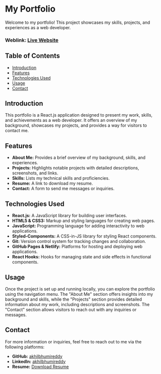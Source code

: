 # My Portfolio

Welcome to my portfolio! This project showcases my skills, projects, and experiences as a web developer.

### Weblink: [Live Website](https://github.com/akhilbhumireddy/portfolio.git)



## Table of Contents

- [Introduction](#introduction)
- [Features](#features)
- [Technologies Used](#technologies-used)
- [Usage](#usage)
- [Contact](#contact)

## Introduction

This portfolio is a React.js application designed to present my work, skills, and achievements as a web developer. It offers an overview of my background, showcases my projects, and provides a way for visitors to contact me.

## Features

- **About Me:** Provides a brief overview of my background, skills, and experiences.
- **Projects:** Highlights notable projects with detailed descriptions, screenshots, and links.
- **Skills:** Lists my technical skills and proficiencies.
- **Resume:** A link to download my resume.
- **Contact:** A form to send me messages or inquiries.

## Technologies Used

- **React.js:** A JavaScript library for building user interfaces.
- **HTML5 & CSS3:** Markup and styling languages for creating web pages.
- **JavaScript:** Programming language for adding interactivity to web applications.
- **Styled-Components:** A CSS-in-JS library for styling React components.
- **Git:** Version control system for tracking changes and collaboration.
- **GitHub Pages & Netlify:** Platforms for hosting and deploying web applications.
- **React Hooks:** Hooks for managing state and side effects in functional components.

## Usage

Once the project is set up and running locally, you can explore the portfolio using the navigation menu. The "About Me" section offers insights into my background and skills, while the "Projects" section provides detailed information about my work, including descriptions and screenshots. The "Contact" section allows visitors to reach out with any inquiries or messages.

## Contact

For more information or inquiries, feel free to reach out to me via the following platforms:

- **GitHub:** [akhilbhumireddy](https://github.com/akhilbhumireddy)
- **LinkedIn:** [akhilbhumireddy](www.linkedin.com/in/akhil-reddy-bhumireddy)
- **Resume:** [Download Resume](https://drive.google.com/file/d/1jGRGqDlci6S9GS8avo4uXlTX4OXiWhiP/view?usp=sharing)
